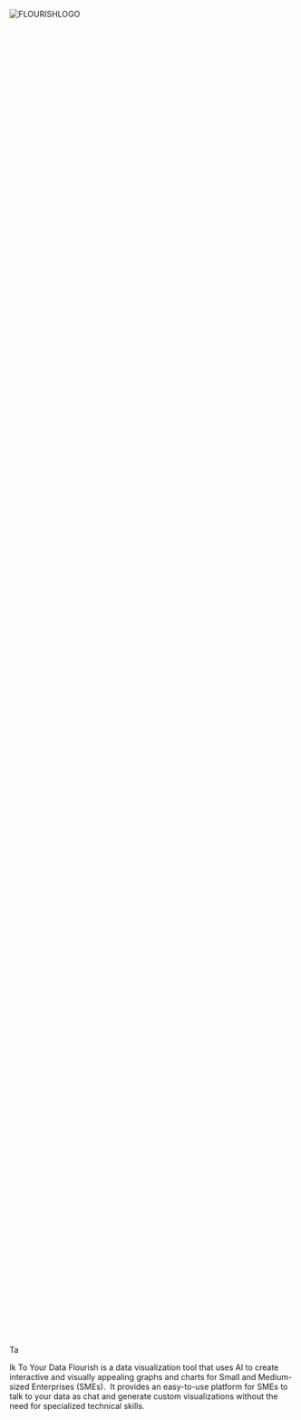 <div style="width: 60%; height: 60%">
  
  ![FLOURISHLOGO](https://github.com/Sleemah/Flourish/assets/94294032/ce632269-01b0-4af4-bb50-5f3dd4bd432f)
  
</div>

Ta

lk To Your Data
Flourish is a data visualization tool that uses AI to create interactive and visually appealing graphs and charts for Small and Medium-sized Enterprises (SMEs). 
It provides an easy-to-use platform for SMEs to talk to your data as chat and generate custom visualizations without the need for specialized technical skills.
